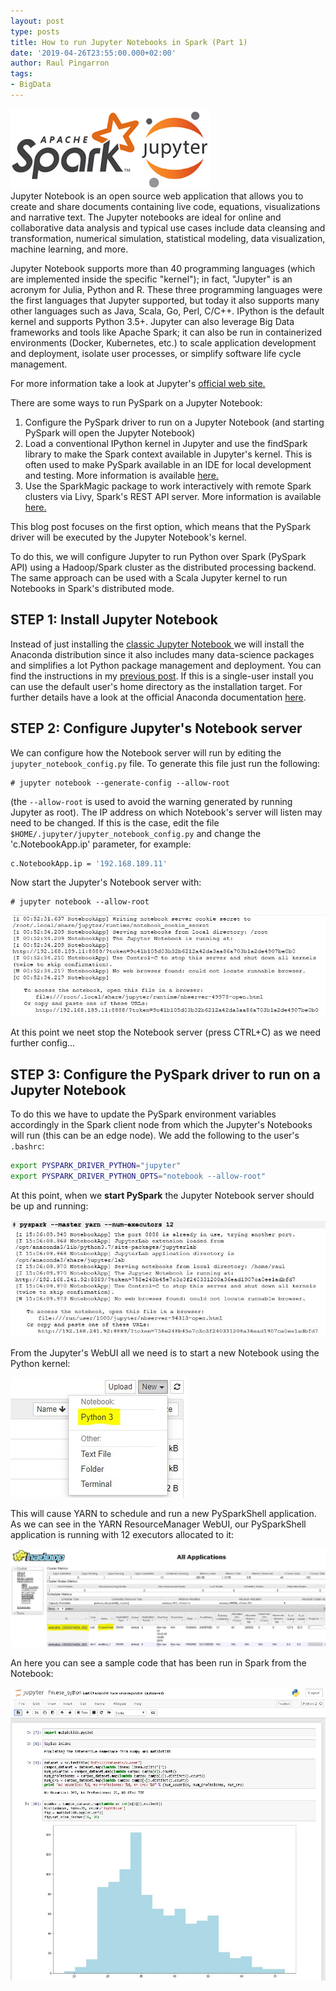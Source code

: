 ```yaml
---
layout: post
type: posts
title: How to run Jupyter Notebooks in Spark (Part 1)
date: '2019-04-26T23:55:00.000+02:00'
author: Raul Pingarron
tags:
- BigData
---
```

![PySpark logo](/images/posts/Pyspark_Jupyter.png)  
Jupyter Notebook is an open source web application that allows you to create and share documents containing live code, equations, visualizations and narrative text. The Jupyter notebooks are ideal for online and collaborative data analysis and typical use cases include data cleansing and transformation, numerical simulation, statistical modeling, data visualization, machine learning, and more.

Jupyter Notebook supports more than 40 programming languages (which are implemented inside the specific "kernel"); in fact, "Jupyter" is an acronym for Julia, Python and R. These three programming languages were the first languages that Jupyter supported, but today it also supports many other languages such as Java, Scala, Go, Perl, C/C++.
IPython is the default kernel and supports Python 3.5+.
Jupyter can also leverage Big Data frameworks and tools like Apache Spark; it can also be run in containerized environments (Docker, Kubernetes, etc.) to scale application development and deployment, isolate user processes, or simplify software life cycle management.

For more information take a look at Jupyter's <a href="https://jupyter.org/" target="_blank">official web site.</a>

There are some ways to run PySpark on a Jupyter Notebook:
1. Configure the PySpark driver to run on a Jupyter Notebook (and starting PySpark will open the Jupyter Notebook)
2. Load a conventional IPython kernel in Jupyter and use the findSpark library to make the Spark context available in Jupyter's kernel. This is often used to make PySpark available in an IDE for local development and testing. More information is available <a href="https://github.com/minrk/findspark" target="_blank">here.</a>
3. Use the SparkMagic package to work interactively with remote Spark clusters via Livy, Spark's REST API server. More information is available <a href="https://github.com/jupyter-incubator/sparkmagic" target="_blank">here.</a>  

This blog post focuses on the first option, which means that the PySpark driver will be executed by the Jupyter Notebook's kernel.

To do this, we will configure Jupyter to run Python over Spark (PySpark API) using a Hadoop/Spark cluster as the distributed processing backend. The same approach can be used with a Scala Jupyter kernel to run Notebooks in Spark's distributed mode. 

## STEP 1: Install Jupyter Notebook  
Instead of just installing the <a href="https://jupyter.org/install.html" target="_blank">classic Jupyter Notebook </a> we will install the Anaconda distribution since it also includes many data-science packages and simplifies a lot Python package management and deployment. 
You can find the instructions in my <a href="/2019/04/06/change-Python-version-in-Spark.html" target="_blank"> previous post</a>. If this is a single-user install you can use the default user's home directory as the installation target. For further details have a look at the official Anaconda documentation <a href="https://docs.anaconda.com/anaconda/install/" target="_blank"> here</a>. 

## STEP 2: Configure Jupyter's Notebook server  
We can configure how the Notebook server will run by editing the `jupyter_notebook_config.py` file. To generate this file just run the following:

 ```programming
 # jupyter notebook --generate-config --allow-root
 ```
(the `--allow-root` is used to avoid the warning generated by running Jupyter as root).
The IP address on which Notebook's server will listen may need to be changed. If this is the case, edit the file `$HOME/.jupyter/jupyter_notebook_config.py` and change the 'c.NotebookApp.ip' parameter, for example:   
```pascal
c.NotebookApp.ip = '192.168.189.11'
```

Now start the Jupyter's Notebook server with:   
 ```programming
 # jupyter notebook --allow-root
 ```
![jupyter notebook exec output](/images/posts/notebook_start-1.jpg)  

At this point we neet stop the Notebook server (press CTRL+C) as we need further config...

## STEP 3: Configure the PySpark driver to run on a Jupyter Notebook  
To do this we have to update the PySpark environment variables accordingly in the Spark client node from which the Jupyter's Notebooks will run (this can be an edge node).
We add the following to the user's `.bashrc`:
```bash
export PYSPARK_DRIVER_PYTHON="jupyter"
export PYSPARK_DRIVER_PYTHON_OPTS="notebook --allow-root"
```
At this point, when we **start PySpark** the Jupyter Notebook server should be up and running:   

![jupyter notebook exec output](/images/posts/notebook_start-2.jpg)  

From the Jupyter's WebUI all we need is to start a new Notebook using the Python kernel:   

![jupyter notebook exec output](/images/posts/kernel_WEBUI.jpg)  

This will cause YARN to schedule and run a new PySparkShell application. As we can see in the YARN ResourceManager WebUI, our PySparkShell application is running with 12 executors allocated to it:   

![jupyter notebook exec output](/images/posts/yarn_PySparkShell.jpg) 

An here you can see a sample code that has been run in Spark from the Notebook:   

![jupyter notebook exec output](/images/posts/Notebook_ejecutado.jpg) 



